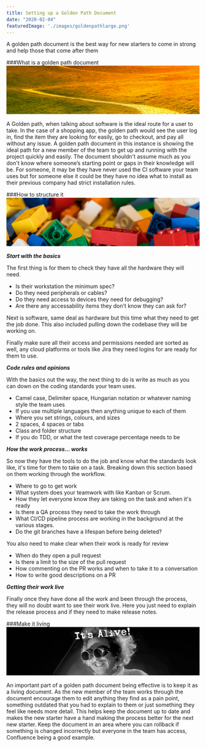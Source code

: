 ```yaml
---
title: Setting up a Golden Path Document
date: "2020-02-04"
featuredImage: './images/goldenpathlarge.png'
---
```

A golden path document is the best way for new starters to come in strong and help those that come after them
<!-- end -->

###What is a golden path document
![Golden Path](./images/goldenpath.png)

A Golden path, when talking about software is the ideal route for a user to take. In the case of a shopping app, the golden path would see the user log in, find the item they are looking for easily, go to checkout, and pay all without any issue. A golden path document in this instance is showing the ideal path for a new member of the team to get up and running with the project quickly and easily. The document shouldn't assume much as you don't know where someone’s starting point or gaps in their knowledge will be. For someone, it may be they have never used the CI software your team uses but for someone else it could be they have no idea what to install as their previous company had strict installation rules.

###How to structure it
![Structure](./images/structure.png)

__*Start with the basics*__

The first thing is for them to check they have all the hardware they will need. 
* Is their workstation the minimum spec? 
* Do they need peripherals or cables? 
* Do they need access to devices they need for debugging? 
* Are there any accessability items they don't know they can ask for?

Next is software, same deal as hardware but this time what they need to get the job done. This also included pulling down the codebase they will be working on.

Finally make sure all their access and permissions needed are sorted as well, any cloud platforms or tools like Jira they need logins for are ready for them to use.

__*Code rules and opinions*__

With the basics out the way, the next thing to do is write as much as you can down on the coding standards your team uses.
* Camel case, Delimiter space, Hungarian notation or whatever naming style the team uses
* If you use multiple languages then anything unique to each of them
* Where you set strings, colours, and sizes
* 2 spaces, 4 spaces or tabs
* Class and folder structure
* If you do TDD, or what the test coverage percentage needs to be

__*How the work process... works*__

So now they have the tools to do the job and know what the standards look like, it's time for them to take on a task. Breaking down this section based on them working through the workflow.
* Where to go to get work
* What system does your teamwork with like Kanban or Scrum.
* How they let everyone know they are taking on the task and when it's ready
* Is there a QA process they need to take the work through
* What CI/CD pipeline process are working in the background at the various stages.
* Do the git branches have a lifespan before being deleted?

You also need to make clear when their work is ready for review
* When do they open a pull request
* Is there a limit to the size of the pull request
* How commenting on the PR works and when to take it to a conversation
* How to write good descriptions on a PR

__*Getting their work live*__

Finally once they have done all the work and been through the process, they will no doubt want to see their work live. Here you just need to explain the release process and if they need to make release notes. 

###Make it living
![Living](./images/living.png)

An important part of a golden path document being effective is to keep it as a living document. As the new member of the team works through the document encourage them to edit anything they find as a pain point, something outdated that you had to explain to them or just something they feel like needs more detail. This helps keep the document up to date and makes the new starter have a hand making the process better for the next new starter. Keep the document in an area where you can rollback if something is changed incorrectly but everyone in the team has access, Confluence being a good example. 
